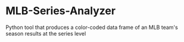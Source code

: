 # MLB-Series-Analyzer
Python tool that produces a color-coded data frame of an MLB team's season results at the series level 
